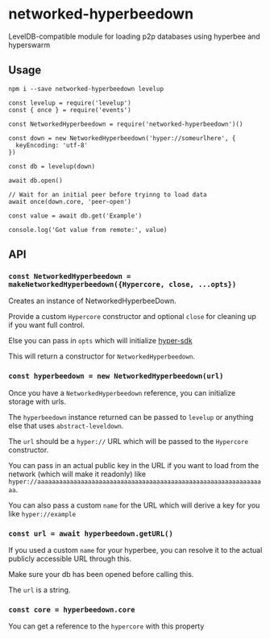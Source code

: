 # networked-hyperbeedown
LevelDB-compatible module for loading p2p databases using hyperbee and hyperswarm

## Usage

```shell
npm i --save networked-hyperbeedown levelup
```

```
const levelup = require('levelup')
const { once } = require('events')

const NetworkedHyperbeedown = require('networked-hyperbeedown')()

const down = new NetworkedHyperbeedown('hyper://someurlhere', {
  keyEncoding: 'utf-8'
})

const db = levelup(down)

await db.open()

// Wait for an initial peer before tryinng to load data
await once(down.core, 'peer-open')

const value = await db.get('Example')

console.log('Got value from remote:', value)
```

## API

### `const NetworkedHyperbeedown = makeNetworkedHyperbeedown({Hypercore, close, ...opts})`

Creates an instance of NetworkedHyperbeeDown.

Provide a custom `Hypercore` constructor and optional `close` for cleaning up if you want full control.

Else you can pass in `opts` which will initialize [hyper-sdk](https://github.com/datproject/sdk/#const-hypercore-hyperdrive-resolvename-keypair-derivesecret-registerextension-close--await-sdkopts)

This will return a constructor for `NetworkedHyperbeedown`.

### `const hyperbeedown = new NetworkedHyperbeedown(url)`

Once you have a `NetworkedHyperbeedown` reference, you can initialize storage with urls.

The `hyperbeedown` instance returned can be passed to `levelup` or anything else that uses `abstract-leveldown`.

The `url` should be a `hyper://` URL which will be passed to the `Hypercore` constructor.

You can pass in an actual public key in the URL if you want to load from the network (which will make it readonly) like `hyper://aaaaaaaaaaaaaaaaaaaaaaaaaaaaaaaaaaaaaaaaaaaaaaaaaaaaaaaaaaaaaaaa`.

You can also pass a custom `name` for the URL which will derive a key for you like `hyper://example`

### `const url = await hyperbeedown.getURL()`

If you used a custom `name` for your hyperbee, you can resolve it to the actual publicly accessible URL through this.

Make sure your db has been opened before calling this.

The `url` is a string.

### `const core = hyperbeedown.core`

You can get a reference to the `hypercore` with this property
